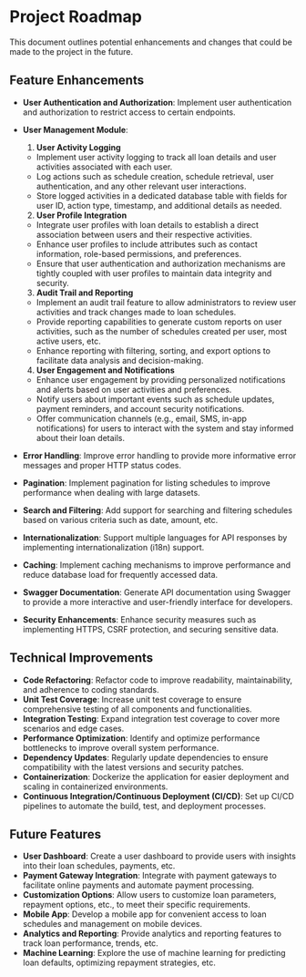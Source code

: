 # Project Roadmap

This document outlines potential enhancements and changes that could be made to the project in the future.

## Feature Enhancements

- **User Authentication and Authorization**: Implement user authentication and authorization to restrict access to certain endpoints.
-  **User Management Module**:
    1. **User Activity Logging**
     - Implement user activity logging to track all loan details and user activities associated with each user.
     - Log actions such as schedule creation, schedule retrieval, user authentication, and any other relevant user interactions.
     - Store logged activities in a dedicated database table with fields for user ID, action type, timestamp, and additional details as needed.

    2. **User Profile Integration**
     - Integrate user profiles with loan details to establish a direct association between users and their respective activities.
     - Enhance user profiles to include attributes such as contact information, role-based permissions, and preferences.
     - Ensure that user authentication and authorization mechanisms are tightly coupled with user profiles to maintain data integrity and security.
    3. **Audit Trail and Reporting**
   - Implement an audit trail feature to allow administrators to review user activities and track changes made to loan schedules.
   - Provide reporting capabilities to generate custom reports on user activities, such as the number of schedules created per user, most active users, etc.
   - Enhance reporting with filtering, sorting, and export options to facilitate data analysis and decision-making.
    4. **User Engagement and Notifications**
   - Enhance user engagement by providing personalized notifications and alerts based on user activities and preferences.
   - Notify users about important events such as schedule updates, payment reminders, and account security notifications.
   - Offer communication channels (e.g., email, SMS, in-app notifications) for users to interact with the system and stay informed about their loan details.
     
- **Error Handling**: Improve error handling to provide more informative error messages and proper HTTP status codes.
- **Pagination**: Implement pagination for listing schedules to improve performance when dealing with large datasets.
- **Search and Filtering**: Add support for searching and filtering schedules based on various criteria such as date, amount, etc.
- **Internationalization**: Support multiple languages for API responses by implementing internationalization (i18n) support.
- **Caching**: Implement caching mechanisms to improve performance and reduce database load for frequently accessed data.
- **Swagger Documentation**: Generate API documentation using Swagger to provide a more interactive and user-friendly interface for developers.
- **Security Enhancements**: Enhance security measures such as implementing HTTPS, CSRF protection, and securing sensitive data.

## Technical Improvements

- **Code Refactoring**: Refactor code to improve readability, maintainability, and adherence to coding standards.
- **Unit Test Coverage**: Increase unit test coverage to ensure comprehensive testing of all components and functionalities.
- **Integration Testing**: Expand integration test coverage to cover more scenarios and edge cases.
- **Performance Optimization**: Identify and optimize performance bottlenecks to improve overall system performance.
- **Dependency Updates**: Regularly update dependencies to ensure compatibility with the latest versions and security patches.
- **Containerization**: Dockerize the application for easier deployment and scaling in containerized environments.
- **Continuous Integration/Continuous Deployment (CI/CD)**: Set up CI/CD pipelines to automate the build, test, and deployment processes.

## Future Features

- **User Dashboard**: Create a user dashboard to provide users with insights into their loan schedules, payments, etc.
- **Payment Gateway Integration**: Integrate with payment gateways to facilitate online payments and automate payment processing.
- **Customization Options**: Allow users to customize loan parameters, repayment options, etc., to meet their specific requirements.
- **Mobile App**: Develop a mobile app for convenient access to loan schedules and management on mobile devices.
- **Analytics and Reporting**: Provide analytics and reporting features to track loan performance, trends, etc.
- **Machine Learning**: Explore the use of machine learning for predicting loan defaults, optimizing repayment strategies, etc.
